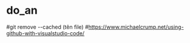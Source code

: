 # do_an
#git remove --cached (tên file)
#https://www.michaelcrump.net/using-github-with-visualstudio-code/

